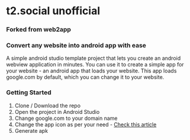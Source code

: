 # t2.social unofficial
### Forked from web2app
### Convert any website into android app with ease

A simple android studio template project that lets you create an android webview application in minutes. You can use it to create a simple app for your website - an android app that loads your website. This app loads google.com by default, which you can change it to your website. 

### Getting Started
1. Clone / Download the repo
2. Open the project in Android Studio
3. Change google.com to your domain name
4. Change the app icon as per your need - [Check this article](https://vishwas-r.medium.com/how-to-create-change-android-app-icon-easily-94a56435911a)
5. Generate apk